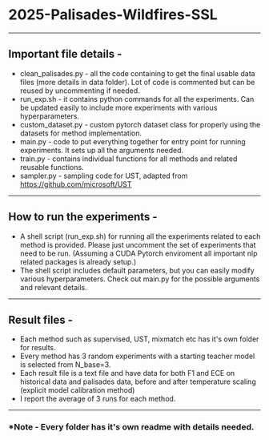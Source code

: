 # 2025-Palisades-Wildfires-SSL
-------------------------------------------
## Important file details - 
* clean_palisades.py - all the code containing to get the final usable data files (more details in data folder). Lot of code is commented but can be reused by uncommenting if needed.
* run_exp.sh - it contains python commands for all the experiments. Can be updated easily to include more experiments with various hyperparameters. 
* custom_dataset.py - custom pytorch dataset class for properly using the datasets for method implementation. 
* main.py - code to put everything together for entry point for running experiments. It sets up all the arguments needed. 
* train.py - contains individual functions for all methods and related reusable functions. 
* sampler.py - sampling code for UST, adapted from https://github.com/microsoft/UST
-------------------------------------------
## How to run the experiments - 
* A shell script (run_exp.sh) for running all the experiments related to each method is provided. Please just uncomment the set of experiments that need to be run. (Assuming a CUDA Pytorch enviroment all important nlp related packages is already setup.)
* The shell script includes default parameters, but you can easily modify various hyperparameters. Check out main.py for the possible arguments and relevant details. 
-------------------------------------------
## Result files - 
* Each method such as supervised, UST, mixmatch etc has it's own folder for results.
* Every method has 3 random experiments with a starting teacher model is selected from N_base=3.
* Each result file is a text file and have data for both F1 and ECE on historical data and palisades data, before and after temperature scaling (explicit model calibration method)
* I report the average of 3 runs for each method. 
-------------------------------------------
### *Note - Every folder has it's own readme with details needed. 
